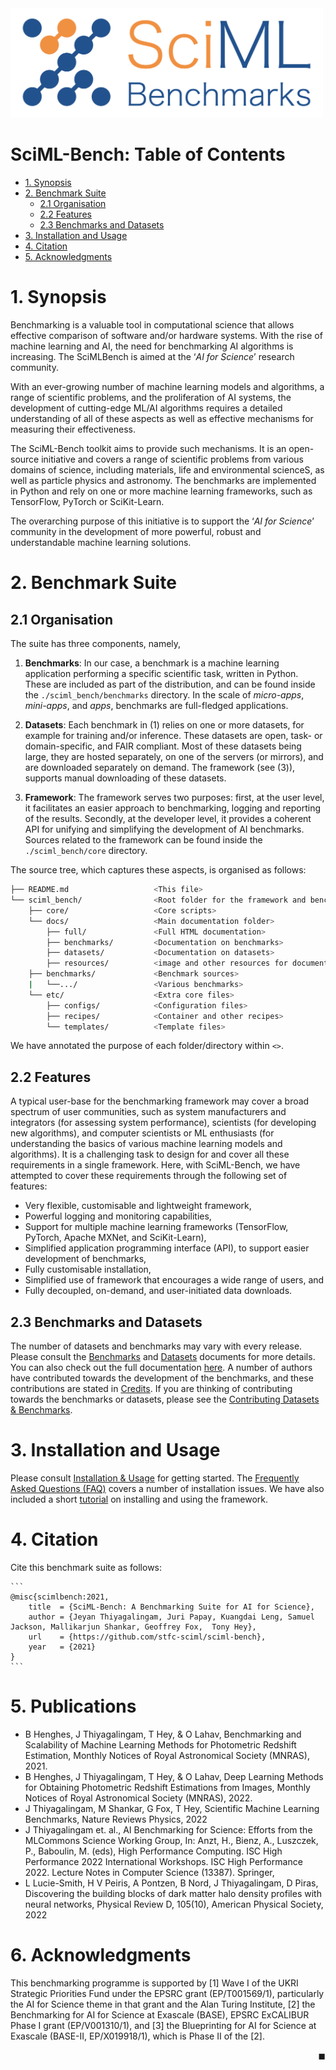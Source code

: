 <img src="./sciml_bench/docs/markdown/resources/logo.png" alt="logo" width="500"/>



# SciML-Bench: Table of Contents
- [1. Synopsis](#1-synopsis)
- [2. Benchmark Suite](#2-benchmark-suite)
  * [2.1 Organisation](#21-organisation)
  * [2.2 Features](#22-features)
  * [2.3 Benchmarks and Datasets](#23-benchmarks-and-datasets)
- [3. Installation and Usage](#3-installation-and-usage)
- [4. Citation](#4-citation)
- [5. Acknowledgments](#5-acknowledgments)



# 1. Synopsis

Benchmarking is a valuable tool in computational science that allows effective comparison of software and/or hardware systems.  With the rise of machine learning and AI, the need for benchmarking AI algorithms is  increasing. The SciMLBench is aimed at the ‘*AI for Science*’ research community.  

With an ever-growing number of machine learning models and algorithms, a range of scientific problems, and the proliferation of AI systems, the development of cutting-edge ML/AI algorithms requires a detailed understanding of all of these aspects as well as effective mechanisms for measuring their effectiveness.

The SciML-Bench toolkit aims to provide such mechanisms. It is an open-source initiative and covers a range of scientific problems from various domains of science, including materials, life and environmental scienceS, as well as particle physics and astronomy. The benchmarks are implemented in Python and rely on one or more machine learning frameworks, such as TensorFlow, PyTorch or SciKit-Learn.

The overarching purpose of this initiative is to support the ‘*AI for Science*’ community in the development of more powerful, robust and understandable machine learning solutions.


# 2. Benchmark Suite 


## 2.1 Organisation

The suite has three components, namely, 

1. **Benchmarks**: In our case, a benchmark is a machine learning application performing a specific scientific task, written in Python. These are included as part of the distribution, and can be found inside the ``./sciml_bench/benchmarks`` directory. In the scale of *micro-apps*, *mini-apps*, and *apps*, benchmarks are full-fledged applications. 

2. **Datasets**: Each benchmark in (1) relies on one or more datasets, for example for training and/or inference. These datasets are open, task- or domain-specific, and FAIR compliant. Most of these datasets being large, they are hosted separately,  on one of the servers (or mirrors), and are downloaded separately on demand. The framework (see (3)), supports manual downloading of these datasets. 

3. **Framework**:  The framework serves two purposes: first, at the user level, it facilitates an easier approach to benchmarking, logging and reporting of the results. Secondly, at the developer level, it provides a coherent API for unifying and simplifying the development of AI benchmarks. Sources related to the framework can be found inside the ``./sciml_bench/core`` directory. 

The source tree, which captures these aspects,  is organised as follows:

```bash
├── README.md                   <This file>
└── sciml_bench/                <Root folder for the framework and benchmarks>
    ├── core/                   <Core scripts> 
    └── docs/                   <Main documentation folder>
        ├── full/               <Full HTML documentation> 
        ├── benchmarks/         <Documentation on benchmarks>
        ├── datasets/           <Documentation on datasets>
        ├── resources/          <image and other resources for documentation> 
    ├── benchmarks/             <Benchmark sources> 
    |   └──.../                 <Various benchmarks>
    └── etc/                    <Extra core files>
        ├── configs/            <Configuration files> 
        ├── recipes/            <Container and other recipes>
        └── templates/          <Template files> 

```

We have annotated the purpose of each folder/directory within `<>`.  

## 2.2 Features 

A typical user-base for the benchmarking framework may cover a broad spectrum of user communities, such as system manufacturers and integrators (for assessing system performance), scientists (for developing new algorithms), and computer scientists  or ML enthusiasts (for understanding the basics of various machine learning models and algorithms). It is a challenging task to design for and cover all these requirements in a single framework. Here, with SciML-Bench, we have attempted to cover these requirements through the following set of features:

* Very flexible, customisable and lightweight framework,
* Powerful logging and monitoring capabilities, 
* Support for multiple machine learning frameworks (TensorFlow, PyTorch, Apache MXNet, and SciKit-Learn), 
* Simplified application programming interface (API), to support easier development of benchmarks, 
* Fully customisable installation, 
* Simplified use of framework that encourages a wide range of users, and
* Fully decoupled, on-demand, and user-initiated data downloads. 



## 2.3 Benchmarks and Datasets 
The number of datasets and benchmarks may vary with every release. Please consult the [Benchmarks](./sciml_bench/docs/full/benchmarks/summary.html) and  [Datasets](./sciml_bench/docs/full/datasets/summary.html) documents for more details. You can also check out the full documentation [here](./sciml_bench/docs/full/index.html). A number of authors have contributed towards the development of the benchmarks,  and these contributions are stated in [Credits](./sciml_bench/docs/full/credits.html). If you are thinking of contributing towards the benchmarks or datasets, please see the [Contributing Datasets & Benchmarks](./sciml_bench/docs/full/main/contributing.html).



# 3. Installation and Usage

Please consult  [Installation & Usage](./sciml_bench/docs/full/main/usage.html) for getting started. The [Frequently Asked Questions (FAQ)](./sciml_bench/docs/full/main/faq.html) covers a number of installation issues. We have also included a short [tutorial]((./sciml_bench/docs/full/main/tutorial.html)) on installing and using the framework. 



# 4. Citation 

Cite this benchmark suite as follows:

    ```
    @misc{scimlbench:2021,
        title  = {SciML-Bench: A Benchmarking Suite for AI for Science},
        author = {Jeyan Thiyagalingam, Juri Papay, Kuangdai Leng, Samuel Jackson, Mallikarjun Shankar, Geoffrey Fox,  Tony Hey},
        url    = {https://github.com/stfc-sciml/sciml-bench},
        year   = {2021}
    }
    ```

# 5. Publications

 - B Henghes, J Thiyagalingam, T Hey, & O Lahav, Benchmarking and Scalability of Machine Learning Methods for Photometric Redshift Estimation, Monthly Notices of Royal Astronomical Society (MNRAS), 2021.
 - B Henghes, J Thiyagalingam, T Hey, & O Lahav, Deep Learning Methods for Obtaining Photometric Redshift Estimations from Images, Monthly Notices of Royal Astronomical Society (MNRAS), 2022.
 - J Thiyagalingam, M Shankar, G Fox,  T Hey, Scientific Machine Learning Benchmarks, Nature Reviews Physics, 2022
 - J Thiyagalingam et. al.,  AI Benchmarking for Science: Efforts from the MLCommons Science Working Group, In: Anzt, H., Bienz, A., Luszczek, P., Baboulin, M. (eds), High Performance Computing. ISC High Performance 2022 International Workshops. ISC High Performance 2022. Lecture Notes in Computer Science (13387). Springer,
 - L Lucie-Smith, H V Peiris,  A Pontzen,  B Nord,  J Thiyagalingam,  D Piras, Discovering the building blocks of dark matter halo density profiles with neural networks, Physical Review D, 105(10), American Physical Society, 2022


# 6. Acknowledgments

This benchmarking programme is supported by [1] Wave I of the UKRI Strategic Priorities Fund under the EPSRC grant (EP/T001569/1), particularly the AI for Science theme in that grant and the Alan Turing Institute, [2] the Benchmarking for AI for Science at Exascale (BASE), EPSRC ExCALIBUR Phase I grant (EP/V001310/1), and [3] the Blueprinting for AI for Science at Exascale (BASE-II, EP/X019918/1), which is Phase II of the [2].

<div style="text-align: right">◼︎</div>

